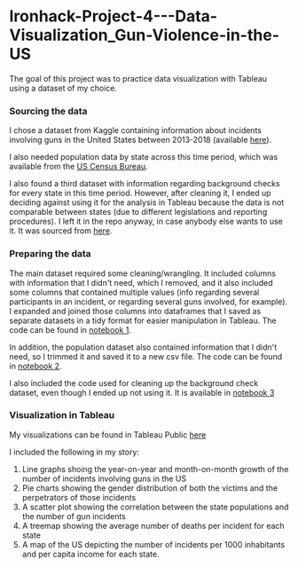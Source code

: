 # Ironhack-Project-4---Data-Visualization_Gun-Violence-in-the-US  
  

  
The goal of this project was to practice data visualization with Tableau using a dataset of my choice. 


### Sourcing the data

I chose a dataset from Kaggle containing information about incidents involving guns in the United States between 2013-2018 (available [here](https://www.kaggle.com/jameslko/gun-violence-data)). 

I also needed population data by state across this time period, which was available from the [US Census Bureau](http://www2.census.gov/programs-surveys/popest/datasets/2010-2019/national/totals/nst-est2019-alldata.csv?#).

I also found a third dataset with information regarding background checks for every state in this time period. However, after cleaning it, I ended up deciding against using it for the analysis in Tableau because the data is not comparable between states (due to different legislations and reporting procedures). I left it in the repo anyway, in case anybody else wants to use it. It was sourced from [here](https://github.com/BuzzFeedNews/nics-firearm-background-checks/blob/master/data).

### Preparing the data

The main dataset required some cleaning/wrangling. It included columns with information that I didn't need, which I removed, and it also included some columns that contained multiple values (info regarding several participants in an incident, or regarding several guns involved, for example). I expanded and joined those columns into dataframes that I saved as separate datasets in a tidy format for easier manipulation in Tableau. 
The code can be found in [notebook 1](https://github.com/JMiguelFernandes/Ironhack-Project-4---Data-Visualization_Gun-Violence-in-the-US/blob/master/1_Cleaning%20and%20preparing%20the%20kaggle%20dataset.ipynb).

In addition, the population dataset also contained information that I didn't need, so I trimmed it and saved it to a new csv file. 
The code can be found in [notebook 2](https://github.com/JMiguelFernandes/Ironhack-Project-4---Data-Visualization_Gun-Violence-in-the-US/blob/master/2.%20Preparing%20state%20population%20dataset.ipynb).

I also included the code used for cleaning up the background check dataset, even though I ended up not using it. It is available in [notebook 3](https://github.com/JMiguelFernandes/Ironhack-Project-4---Data-Visualization_Gun-Violence-in-the-US/blob/master/3.%20Preparing%20background%20checks%20dataset.ipynb)

### Visualization in Tableau

My visualizations can be found in Tableau Public [here](https://public.tableau.com/profile/jo.o.fernandes3414#!/vizhome/Project4-GunViolenceintheUS/Story1?publish=yes)

I included the following in my story:

1. Line graphs shoing the year-on-year and month-on-month growth of the number of incidents involving guns in the US
2. Pie charts showing the gender distribution of both the victims and the perpetrators of those incidents
3. A scatter plot showing the correlation between the state populations and the number of gun incidents
4. A treemap showing the average number of deaths per incident for each state
5. A map of the US depicting the number of incidents per 1000 inhabitants and per capita income for each state.
